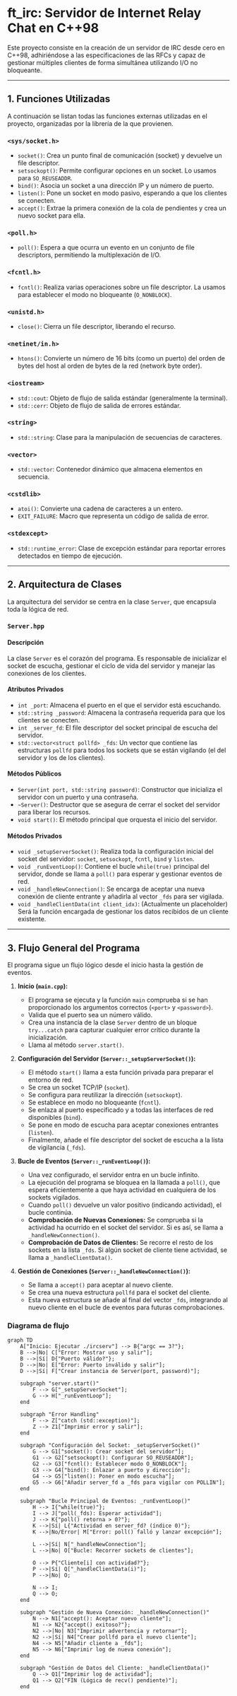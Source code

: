 # ft_irc: Servidor de Internet Relay Chat en C++98

Este proyecto consiste en la creación de un servidor de IRC desde cero en C++98, adhiriéndose a las especificaciones de las RFCs y capaz de gestionar múltiples clientes de forma simultánea utilizando I/O no bloqueante.

---

## 1. Funciones Utilizadas

A continuación se listan todas las funciones externas utilizadas en el proyecto, organizadas por la librería de la que provienen.

### **`<sys/socket.h>`**
* `socket()`: Crea un punto final de comunicación (socket) y devuelve un file descriptor.
* `setsockopt()`: Permite configurar opciones en un socket. Lo usamos para `SO_REUSEADDR`.
* `bind()`: Asocia un socket a una dirección IP y un número de puerto.
* `listen()`: Pone un socket en modo pasivo, esperando a que los clientes se conecten.
* `accept()`: Extrae la primera conexión de la cola de pendientes y crea un nuevo socket para ella.

### **`<poll.h>`**
* `poll()`: Espera a que ocurra un evento en un conjunto de file descriptors, permitiendo la multiplexación de I/O.

### **`<fcntl.h>`**
* `fcntl()`: Realiza varias operaciones sobre un file descriptor. La usamos para establecer el modo no bloqueante (`O_NONBLOCK`).

### **`<unistd.h>`**
* `close()`: Cierra un file descriptor, liberando el recurso.

### **`<netinet/in.h>`**
* `htons()`: Convierte un número de 16 bits (como un puerto) del orden de bytes del host al orden de bytes de la red (network byte order).

### **`<iostream>`**
* `std::cout`: Objeto de flujo de salida estándar (generalmente la terminal).
* `std::cerr`: Objeto de flujo de salida de errores estándar.

### **`<string>`**
* `std::string`: Clase para la manipulación de secuencias de caracteres.

### **`<vector>`**
* `std::vector`: Contenedor dinámico que almacena elementos en secuencia.

### **`<cstdlib>`**
* `atoi()`: Convierte una cadena de caracteres a un entero.
* `EXIT_FAILURE`: Macro que representa un código de salida de error.

### **`<stdexcept>`**
* `std::runtime_error`: Clase de excepción estándar para reportar errores detectados en tiempo de ejecución.

---

## 2. Arquitectura de Clases

La arquitectura del servidor se centra en la clase `Server`, que encapsula toda la lógica de red.

### **`Server.hpp`**

#### Descripción
La clase `Server` es el corazón del programa. Es responsable de inicializar el socket de escucha, gestionar el ciclo de vida del servidor y manejar las conexiones de los clientes.

#### Atributos Privados
* `int _port`: Almacena el puerto en el que el servidor está escuchando.
* `std::string _password`: Almacena la contraseña requerida para que los clientes se conecten.
* `int _server_fd`: El file descriptor del socket principal de escucha del servidor.
* `std::vector<struct pollfd> _fds`: Un vector que contiene las estructuras `pollfd` para todos los sockets que se están vigilando (el del servidor y los de los clientes).

#### Métodos Públicos
* `Server(int port, std::string password)`: Constructor que inicializa el servidor con un puerto y una contraseña.
* `~Server()`: Destructor que se asegura de cerrar el socket del servidor para liberar los recursos.
* `void start()`: El método principal que orquesta el inicio del servidor.

#### Métodos Privados
* `void _setupServerSocket()`: Realiza toda la configuración inicial del socket del servidor: `socket`, `setsockopt`, `fcntl`, `bind` y `listen`.
* `void _runEventLoop()`: Contiene el bucle `while(true)` principal del servidor, donde se llama a `poll()` para esperar y gestionar eventos de red.
* `void _handleNewConnection()`: Se encarga de aceptar una nueva conexión de cliente entrante y añadirla al vector `_fds` para ser vigilada.
* `void _handleClientData(int client_idx)`: (Actualmente un placeholder) Será la función encargada de gestionar los datos recibidos de un cliente existente.

---

## 3. Flujo General del Programa

El programa sigue un flujo lógico desde el inicio hasta la gestión de eventos.

1.  **Inicio (`main.cpp`):**
    * El programa se ejecuta y la función `main` comprueba si se han proporcionado los argumentos correctos (`<port>` y `<password>`).
    * Valida que el puerto sea un número válido.
    * Crea una instancia de la clase `Server` dentro de un bloque `try...catch` para capturar cualquier error crítico durante la inicialización.
    * Llama al método `server.start()`.

2.  **Configuración del Servidor (`Server::_setupServerSocket()`):**
    * El método `start()` llama a esta función privada para preparar el entorno de red.
    * Se crea un socket TCP/IP (`socket`).
    * Se configura para reutilizar la dirección (`setsockopt`).
    * Se establece en modo no bloqueante (`fcntl`).
    * Se enlaza al puerto especificado y a todas las interfaces de red disponibles (`bind`).
    * Se pone en modo de escucha para aceptar conexiones entrantes (`listen`).
    * Finalmente, añade el file descriptor del socket de escucha a la lista de vigilancia (`_fds`).

3.  **Bucle de Eventos (`Server::_runEventLoop()`):**
    * Una vez configurado, el servidor entra en un bucle infinito.
    * La ejecución del programa se bloquea en la llamada a `poll()`, que espera eficientemente a que haya actividad en cualquiera de los sockets vigilados.
    * Cuando `poll()` devuelve un valor positivo (indicando actividad), el bucle continúa.
    * **Comprobación de Nuevas Conexiones:** Se comprueba si la actividad ha ocurrido en el socket del servidor. Si es así, se llama a `_handleNewConnection()`.
    * **Comprobación de Datos de Clientes:** Se recorre el resto de los sockets en la lista `_fds`. Si algún socket de cliente tiene actividad, se llama a `_handleClientData()`.

4.  **Gestión de Conexiones (`Server::_handleNewConnection()`):**
    * Se llama a `accept()` para aceptar al nuevo cliente.
    * Se crea una nueva estructura `pollfd` para el socket del cliente.
    * Esta nueva estructura se añade al final del vector `_fds`, integrando al nuevo cliente en el bucle de eventos para futuras comprobaciones.


### Diagrama de flujo

```mermaid
graph TD
    A["Inicio: Ejecutar ./ircserv"] --> B{"argc == 3?"};
    B -->|No| C["Error: Mostrar uso y salir"];
    B -->|Sí| D{"Puerto válido?"};
    D -->|No| E["Error: Puerto inválido y salir"];
    D -->|Sí| F["Crear instancia de Server(port, password)"];

    subgraph "server.start()"
        F --> G["_setupServerSocket"];
        G --> H["_runEventLoop"];
    end

    subgraph "Error Handling"
        F --> Z["catch (std::exception)"];
        Z --> Z1["Imprimir error y salir"];
    end

    subgraph "Configuración del Socket: _setupServerSocket()"
        G --> G1["socket(): Crear socket del servidor"];
        G1 --> G2["setsockopt(): Configurar SO_REUSEADDR"];
        G2 --> G3["fcntl(): Establecer modo O_NONBLOCK"];
        G3 --> G4["bind(): Enlazar a puerto y dirección"];
        G4 --> G5["listen(): Poner en modo escucha"];
        G5 --> G6["Añadir server_fd a _fds para vigilar con POLLIN"];
    end

    subgraph "Bucle Principal de Eventos: _runEventLoop()"
        H --> I{"while(true)"};
        I --> J["poll(_fds): Esperar actividad"];
        J --> K{"poll() retorna > 0?"};
        K -->|Sí| L{"Actividad en server_fd? (índice 0)"};
        K -->|No/Error| M["Error: poll() falló y lanzar excepción"];

        L -->|Sí| N["_handleNewConnection"];
        L -->|No| O["Bucle: Recorrer sockets de clientes"];
        
        O --> P{"Cliente[i] con actividad?"};
        P -->|Sí| Q["_handleClientData(i)"];
        P -->|No| O;
        
        N --> I;
        Q --> O;
    end
    
    subgraph "Gestión de Nueva Conexión: _handleNewConnection()"
        N --> N1["accept(): Aceptar nuevo cliente"];
        N1 --> N2{"accept() exitoso?"};
        N2 -->|No| N3["Imprimir advertencia y retornar"];
        N2 -->|Sí| N4["Crear pollfd para el nuevo cliente"];
        N4 --> N5["Añadir cliente a _fds"];
        N5 --> N6["Imprimir log de nueva conexión"];
    end

    subgraph "Gestión de Datos del Cliente: _handleClientData()"
        Q --> Q1["Imprimir log de actividad"];
        Q1 --> Q2["FIN (Lógica de recv() pendiente)"];
    end
```